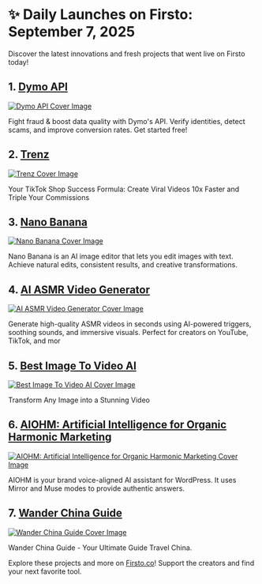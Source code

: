 # ✨ Daily Launches on Firsto: September 7, 2025

Discover the latest innovations and fresh projects that went live on Firsto today!

## 1. [Dymo API](https://firsto.co/projects/dymo)

[![Dymo API Cover Image](https://607255gt6f.ufs.sh/f/ViZtN9dvJxPtrQSczpuBH9nNyiJqCjTReOXasxfZ3pokcdGM)](https://firsto.co/projects/dymo)

 Fight fraud & boost data quality with Dymo's API. Verify identities, detect scams, and improve conversion rates.  Get started free!



## 2. [Trenz](https://firsto.co/projects/trenz)

[![Trenz Cover Image](https://607255gt6f.ufs.sh/f/ViZtN9dvJxPtTuU6TFrWbLBFtkMcf2zKu3odW4lxIYQJZ0mn)](https://firsto.co/projects/trenz)

 Your TikTok Shop Success Formula: Create Viral Videos 10x Faster and Triple Your Commissions



## 3. [Nano Banana](https://firsto.co/projects/nano-banana-1203)

[![Nano Banana Cover Image](https://607255gt6f.ufs.sh/f/ViZtN9dvJxPt8YFjVudvqmbPE7L35Tzx1uCiRsWFclfnyXBH)](https://firsto.co/projects/nano-banana-1203)

 Nano Banana is an AI image editor that lets you edit images with text. Achieve natural edits, consistent results, and creative transformations.



## 4. [AI ASMR Video Generator](https://firsto.co/projects/ai-asmr-video-generator)

[![AI ASMR Video Generator Cover Image](https://607255gt6f.ufs.sh/f/ViZtN9dvJxPtWYJzUjrzSFhxDmiWLak9Xp8Oqgsc5J0nvICN)](https://firsto.co/projects/ai-asmr-video-generator)

 Generate high-quality ASMR videos in seconds using AI-powered triggers, soothing sounds, and immersive visuals. Perfect for creators on YouTube, TikTok, and mor



## 5. [Best Image To Video AI](https://firsto.co/projects/best-image-to-video-ai)

[![Best Image To Video AI Cover Image](https://607255gt6f.ufs.sh/f/ViZtN9dvJxPtm4Bl3ObybK1ESgRsIAJlvfktXD83xrhC2eHc)](https://firsto.co/projects/best-image-to-video-ai)

 Transform Any Image into a Stunning Video



## 6. [AIOHM: Artificial Intelligence for Organic Harmonic Marketing](https://firsto.co/projects/aiohm-artificial-intelligence-for-organic-harmonic-marketing)

[![AIOHM: Artificial Intelligence for Organic Harmonic Marketing Cover Image](https://607255gt6f.ufs.sh/f/ViZtN9dvJxPtwyuxkS4GvHWxfhrZXB5mtNkczFyYS42TqECl)](https://firsto.co/projects/aiohm-artificial-intelligence-for-organic-harmonic-marketing)

 AIOHM is your brand voice-aligned AI assistant for WordPress. It uses Mirror and Muse modes to provide authentic answers.



## 7. [Wander China Guide](https://firsto.co/projects/wander-china-guide)

[![Wander China Guide Cover Image](https://607255gt6f.ufs.sh/f/ViZtN9dvJxPtM64yIE7oTUx8Nhtv7uqk320PACdJbIpyf1XZ)](https://firsto.co/projects/wander-china-guide)

 Wander China Guide - Your Ultimate Guide Travel China.




Explore these projects and more on [Firsto.co](https://firsto.co)! Support the creators and find your next favorite tool.
